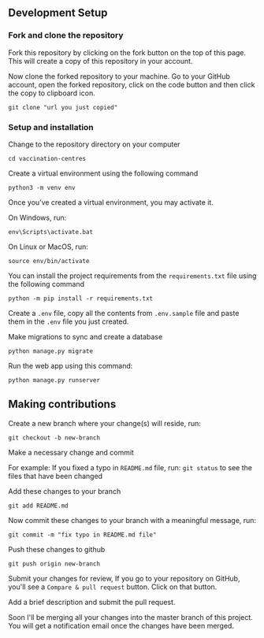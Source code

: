 ## Development Setup

### Fork and clone the repository
Fork this repository by clicking on the fork button on the top of this page. This will create a copy of this repository in your account.

Now clone the forked repository to your machine. Go to your GitHub account, open the forked repository, click on the code button and then click the copy to clipboard icon.

```git clone "url you just copied"```

### Setup and installation
Change to the repository directory on your computer 

```cd vaccination-centres```

Create a virtual environment using the following command

```python3 -m venv env```

Once you’ve created a virtual environment, you may activate it.

On Windows, run:

```env\Scripts\activate.bat```

On Linux or MacOS, run:

```source env/bin/activate```

You can install the project requirements from the `requirements.txt` file using the following command

```python -m pip install -r requirements.txt```

Create a `.env` file, copy all the contents from `.env.sample` file and paste them in the `.env` file you just created.

Make migrations to sync and create a database

```python manage.py migrate```

Run the web app using this command: 

```python manage.py runserver```

## Making contributions
Create a new branch where your change(s) will reside, run:

```git checkout -b new-branch```

Make a necessary change and commit

For example:
If you fixed a typo in `README.md` file, run: `git status` to see the files that have been changed

Add these changes to your branch

```git add README.md```

Now commit these changes to your branch with a meaningful message, run:

```git commit -m "fix typo in README.md file"```

Push these changes to github

```git push origin new-branch```

Submit your changes for review, If you go to your repository on GitHub, you'll see a `Compare & pull request` button. Click on that button.

Add a brief description and submit the pull request.

Soon I'll be merging all your changes into the master branch of this project. You will get a notification email once the changes have been merged.
